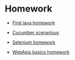 # Homework

- [First java homework](https://github.com/vinegod/Homework/tree/Denis.Kalenichenko_1/testing_and_programming_software/first_homework)

- [Cucumber scenarious](https://github.com/vinegod/Homework/tree/Denis.Kalenichenko_1/testing_and_programming_software/cucumber_scenarios)

- [Selenium homework](https://github.com/vinegod/Homework/tree/Denis.Kalenichenko_1/testing_and_programming_software/selenuim-cucumber)

- [WebApis basics homework](https://github.com/vinegod/Homework/tree/Denis.Kalenichenko_WI/dropbox-test)
